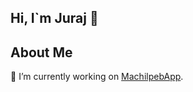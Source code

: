 ## Hi, I`m Juraj 👋

## About Me

<!--
**Juraj-Dostal/Juraj-Dostal** is a ✨ _special_ ✨ repository because its `README.md` (this file) appears on your GitHub profile.

Here are some ideas to get you started:

- 🔭 I’m currently working on ...
- 🌱 I’m currently learning ...
- 👯 I’m looking to collaborate on ...
- 🤔 I’m looking for help with ...
- 💬 Ask me about ...
- 📫 How to reach me: ...
- 😄 Pronouns: ...
- ⚡ Fun fact: ...
-->
🔭 I’m currently working on <a href=https://github.com/Juraj-Dostal/MachilpebApp>MachilpebApp</a>.
